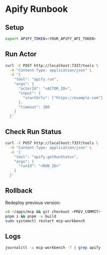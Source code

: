 # Apify Runbook

## Setup
```bash
export APIFY_TOKEN=<YOUR_APIFY_API_TOKEN>
```

## Run Actor
```bash
curl -X POST http://localhost:7337/tools \
  -H "Content-Type: application/json" \
  -d '{
    "tool": "apify.run",
    "args": {
      "actorId": "<ACTOR_ID>",
      "input": {
        "startUrls": ["https://example.com"]
      },
      "timeout": 300
    }
  }'
```

## Check Run Status
```bash
curl -X POST http://localhost:7337/tools \
  -H "Content-Type: application/json" \
  -d '{
    "tool": "apify.getRunStatus",
    "args": {
      "runId": "<RUN_ID>"
    }
  }'
```

## Rollback
Redeploy previous version:
```bash
cd ~/apps/mcp && git checkout <PREV_COMMIT>
pnpm i && pnpm -w build
sudo systemctl restart mcp-workbench
```

## Logs
```bash
journalctl -u mcp-workbench -f | grep apify
```

